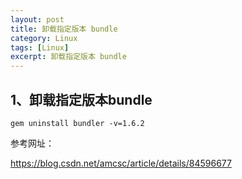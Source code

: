 ```yaml
---
layout: post
title: 卸载指定版本 bundle
category: Linux
tags: [Linux]
excerpt: 卸载指定版本 bundle
---
```


## 1、卸载指定版本bundle ##


    gem uninstall bundler -v=1.6.2


参考网址：

<https://blog.csdn.net/amcsc/article/details/84596677>


